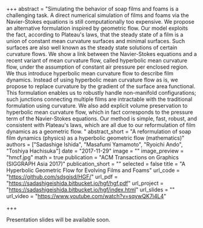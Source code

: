 +++
abstract = "Simulating the behavior of soap films and foams is a challenging task. A direct numerical simulation of films and foams via the Navier-Stokes equations is still computationally too expensive. We propose an alternative formulation inspired by geometric flow. Our model exploits the fact, according to Plateau's laws, that the steady state of a film is a union of constant mean curvature surfaces and minimal surfaces. Such surfaces are also well known as the steady state solutions of certain curvature flows. We show a link between the Navier-Stokes equations and a recent variant of mean curvature flow, called hyperbolic mean curvature flow, under the assumption of constant air pressure per enclosed region. We thus introduce hyperbolic mean curvature flow to describe film dynamics. Instead of using hyperbolic mean curvature flow as is, we propose to replace curvature by the gradient of the surface area functional. This formulation enables us to robustly handle non-manifold configurations; such junctions connecting multiple films are intractable with the traditional formulation using curvature. We also add explicit volume preservation to hyperbolic mean curvature flow, which in fact corresponds to the pressure term of the Navier-Stokes equations. Our method is simple, fast, robust, and consistent with Plateau's laws, which are all due to our reformulation of film dynamics as a geometric flow. "
abstract_short = "A reformulation of soap film dynamics (physics) as a hyperbolic geometric flow (mathematics)"
authors = ["Sadashige Ishida", "Masafumi Yamamoto", "Ryoichi Ando", "Toshiya Hachisuka"]
date = "2017-11-29"
image = ""
image_preview = "hmcf.jpg"
math = true
publication = "ACM Transactions on Graphics (SIGGRAPH Asia 2017)"
publication_short = ""
selected = false
title = "A Hyperbolic Geometric Flow for Evolving Films and Foams"
url_code = "https://github.com/sdsgisd/HGF/"
url_pdf = "https://sadashigeishida.bitbucket.io/hgf/hgf.pdf"
url_project = "https://sadashigeishida.bitbucket.io/hgf/index.html"
url_slides = ""
url_video = "https://www.youtube.com/watch?v=sqywQK7i4L4"

+++

Presentation slides will be available soon.
